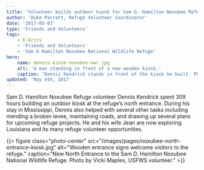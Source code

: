 ```yaml
---
title: 'Volunteer builds outdoor kiosk for Sam D. Hamilton Noxubee Refuge'
author: 'Duke Parrett, Refuge Volunteer Coordinator'
date: '2017-05-03'
type: 'Friends and Volunteers'
tags:
    - E-Grits
    - 'Friends and Volunteers'
    - 'Sam D Hamilton Noxubee National Wildlife Refuge'
hero:
    name: dennis-kiosk-noxubee-nwr.jpg
    alt: 'A man standing in front of a new wooden kiosk.'
    caption: 'Dennis Kendrick stands in front of the kiosk he built. Photo by Vicki Maples, USFWS volunteer.'
updated: 'May 4th, 2017'
---
```


Sam D. Hamilton Noxubee Refuge volunteer Dennis Kendrick spent 309 hours building an outdoor kiosk at the refuge’s north entrance.  During his stay in Mississippi, Dennis also helped with several other tasks including mending a broken levee, maintaining roads, and drawing up several plans for upcoming refuge projects.  He and his wife Jean are now exploring Louisiana and its many refuge volunteer opportunities.

{{< figure class="photo-center" src="/images/pages/noxubee-north-entrance-kiosk.jpg" alt="Wooden entrance signs welcome visitors to the refuge." caption="New North Entrance to the Sam D. Hamilton Noxubee National Wildlife Refuge.  Photo by Vicki Maples, USFWS volunteer." >}}
